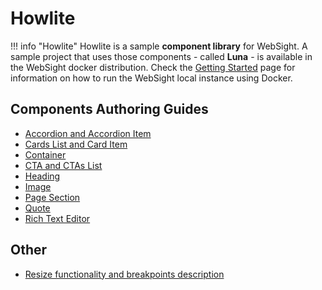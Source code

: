 # Howlite

!!! info "Howlite"
    Howlite is a sample **component library** for WebSight. A sample project that uses those components - called **Luna** - is available in the WebSight docker distribution. Check the [Getting Started](../../../getting-started/quick-start/) page for information on how to run the WebSight local instance using Docker.
## Components Authoring Guides

- [Accordion and Accordion Item](./accordion)
- [Cards List and Card Item](./cards-list)
- [Container](./container)
- [CTA and CTAs List](./cta)
- [Heading](./heading)
- [Image](./image)
- [Page Section](./page-section)
- [Quote](./quote)
- [Rich Text Editor](./rte)

## Other
- [Resize functionality and breakpoints description](./grid)






